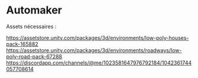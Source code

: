 # Automaker

Assets nécessaires : 

https://assetstore.unity.com/packages/3d/environments/low-poly-houses-pack-165882
https://assetstore.unity.com/packages/3d/environments/roadways/low-poly-road-pack-67288
https://discordapp.com/channels/@me/1023581647976792184/1042361744057708614
